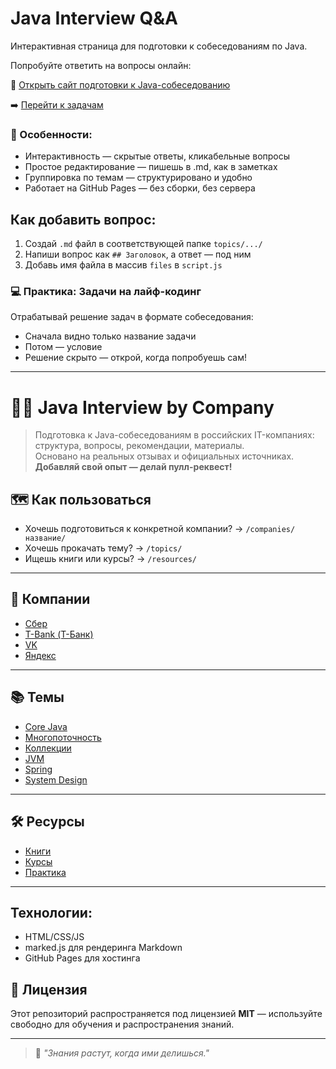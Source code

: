 
# Java Interview Q&A 

Интерактивная страница для подготовки к собеседованиям по Java.

Попробуйте ответить на вопросы онлайн:  

🔗 [Открыть сайт подготовки к Java-собеседованию](https://andreibodakin.github.io/java-interview-qa/)

➡️ [Перейти к задачам](https://andreibodakin.github.io/java-interview-qa/practice.html)

### 📌 Особенности:

- Интерактивность — скрытые ответы, кликабельные вопросы
- Простое редактирование — пишешь в .md, как в заметках
- Группировка по темам — структурировано и удобно
- Работает на GitHub Pages — без сборки, без сервера

## Как добавить вопрос:

1. Создай `.md` файл в соответствующей папке `topics/.../`
2. Напиши вопрос как `## Заголовок`, а ответ — под ним
3. Добавь имя файла в массив `files` в `script.js`

### 💻 Практика: Задачи на лайф-кодинг

Отрабатывай решение задач в формате собеседования:

 - Сначала видно только название задачи
 - Потом — условие
 - Решение скрыто — открой, когда попробуешь сам!

---

# 🧑‍💻 Java Interview by Company

> Подготовка к Java-собеседованиям в российских IT-компаниях: структура, вопросы, рекомендации, материалы.  
> Основано на реальных отзывах и официальных источниках.  
> **Добавляй свой опыт — делай пулл-реквест!**

## 🗺️ Как пользоваться

- Хочешь подготовиться к конкретной компании? → `/companies/название/`
- Хочешь прокачать тему? → `/topics/`
- Ищешь книги или курсы? → `/resources/`

---

## 🏦 Компании

- [Сбер](./companies/sber/)
- [T-Bank (Т-Банк)](./companies/tbank/)
- [VK](./companies/vk/)
- [Яндекс](./companies/yandex/)

---

## 📚 Темы

- [Core Java](./topics/core-java.md)
- [Многопоточность](./topics/multithreading.md)
- [Коллекции](./topics/collections.md)
- [JVM](./topics/jvm.md)
- [Spring](./topics/spring.md)
- [System Design](./topics/system-design.md)

---

## 🛠 Ресурсы

- [Книги](./resources/books.md)
- [Курсы](./resources/courses.md)
- [Практика](./resources/practice.md)

---

## Технологии:

- HTML/CSS/JS
- marked.js для рендеринга Markdown
- GitHub Pages для хостинга

## 📜 Лицензия

Этот репозиторий распространяется под лицензией **MIT** — используйте свободно для обучения и распространения знаний.

---

> 🌱 *"Знания растут, когда ими делишься."*
